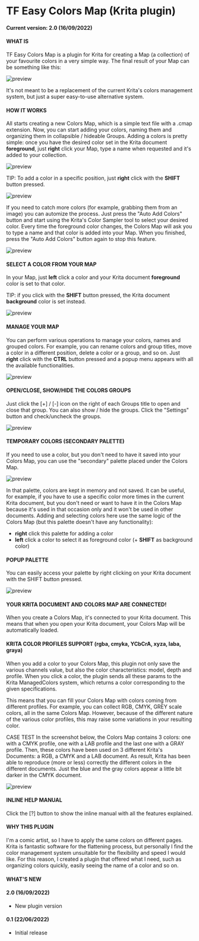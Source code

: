 # TF Easy Colors Map (Krita plugin)

#### Current version: 2.0 (16/09/2022)

#### WHAT IS
TF Easy Colors Map is a plugin for Krita for creating a Map (a collection) of your favourite colors in a very simple way. The final result of your Map can be something like this:

![preview](https://i.ibb.co/QP9B3xY/colors.png)

It's not meant to be a replacement of the current Krita's colors management system, but just a super easy-to-use alternative system.

#### HOW IT WORKS
All starts creating a new Colors Map, which is a simple text file with a .cmap extension. Now, you can start adding your colors, naming them and organizing them in collapsible / hideable Groups.
Adding a colors is pretty simple: once you have the desired color set in the Krita document **foreground**, just **right** click your Map, type a name when requested and it's added to your collection.

![preview](https://i.ibb.co/YTBJrkk/schema.jpg)

TIP: To add a color in a specific position, just **right** click with the **SHIFT** button pressed.

![preview](https://i.ibb.co/W5mV8XH/schema5.jpg)

If you need to catch more colors (for example, grabbing them from an image) you can automize the process. Just press the "Auto Add Colors" button and start using the Krita's Color Sampler tool to select your desired color. Every time the foreground color changes, the Colors Map will ask you to type a name and that color is added into your Map. When you finished, press the "Auto Add Colors" button again to stop this feature.

![preview](https://i.ibb.co/RhJLxfc/anim.gif)


#### SELECT A COLOR FROM YOUR MAP

In your Map, just **left** click a color and your Krita document **foreground** color is set to that color. 

TIP: if you click with the **SHIFT** button pressed, the Krita document **background** color is set instead.

![preview](https://i.ibb.co/p3FRr8c/schema2.jpg)


#### MANAGE YOUR MAP

You can perform various operations to manage your colors, names and grouped colors. For example, you can rename colors and group titles, move a color in a different position, delete a color or a group, and so on.
Just **right** click with the **CTRL** button pressed and a popup menu appears with all the available functionalities.

![preview](https://i.ibb.co/r02X5ZQ/schema3.jpg)

#### OPEN/CLOSE, SHOW/HIDE THE COLORS GROUPS

Just click the [+] / [-] icon on the right of each Groups title to open and close that group.
You can also show / hide the groups. Click the "Settings" button and check/uncheck the groups.

![preview](https://i.ibb.co/rw35vj0/color-openclose.png)

#### TEMPORARY COLORS (SECONDARY PALETTE)

If you need to use a color, but you don't need to have it saved into your Colors Map, you can use the "secondary" palette placed under the Colors Map. 

![preview](https://i.ibb.co/Lrs2hK7/schema4.jpg)

In that palette, colors are kept in memory and not saved. It can be useful, for example, if you have to use a specific color more times in the current Krita document, but you don't need or want to have it in the Colors Map because it's used in that occasion only and it won't be used in other documents.
Adding and selecting colors here use the same logic of the Colors Map (but this palette doesn't have any functionality):
 - **right** click this palette for adding a color
 - **left** click a color to select it as foreground color (+ **SHIFT** as background color)


#### POPUP PALETTE

You can easily access your palette by right clicking on your Krita document with the SHIFT button pressed.

![preview](https://i.ibb.co/Fh0T1yr/schema-6.png)

#### YOUR KRITA DOCUMENT AND COLORS MAP ARE CONNECTED!

When you create a Colors Map, it's connected to your Krita document. This means that when you open your Krita document, your Colors Map will be automatically loaded.

#### KRITA COLOR PROFILES SUPPORT (rgba, cmyka, YCbCrA, xyza, laba, graya)

When you add a color to your Colors Map, this plugin not only save the various channels value, but also the color characteristics: model, depth and profile. When you click a color, the plugin sends all these params to the Krita ManagedColors system, which returns a color corresponding to the given specifications.

This means that you can fill your Colors Map with colors coming from different profiles. For example, you can collect RGB, CMYK, GREY scale colors, all in the same Colors Map. However, because of the different nature of the various color profiles, this may raise some variations in your resulting color.

CASE TEST
In the screenshot below, the Colors Map contains 3 colors: one with a CMYK profile, one with a LAB profile and the last one with a GRAY profile. Then, these colors have been used on 3 different Krita's Documents: a RGB, a CMYK and a LAB document.
As result, Krita has been able to reproduce (more or less) correctly the different colors in the different documents. Just the blue and the gray colors appear a little bit darker in the CMYK document.

![preview](https://i.ibb.co/hsJJC05/Colors-profile-TESTs.png)

#### INLINE HELP MANUAL

Click the [?] button to show the inline manual with all the features explained.


#### WHY THIS PLUGIN

I'm a comic artist, so I have to apply the same colors on different pages. Krita is fantastic software for the flattening process, but personally I find the color management system unsuitable for the flexibility and speed I would like. For this reason, I created a plugin that offered what I need, such as organizing colors quickly, easily seeing the name of a color and so on.


#### WHAT'S NEW

#### 2.0 (16/09/2022)
 - New plugin version

#### 0.1 (22/06/2022)
- Initial release
